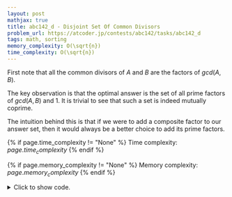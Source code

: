 ```yaml
---
layout: post
mathjax: true
title: abc142_d - Disjoint Set Of Common Divisors
problem_url: https://atcoder.jp/contests/abc142/tasks/abc142_d
tags: math, sorting
memory_complexity: O(\sqrt{n})
time_complexity: O(\sqrt{n})
---
```


First note that all the common divisors of $A$ and $B$ are the factors of
$gcd(A, B)$.

The key observation is that the optimal answer is the set of all prime
factors of $gcd(A, B)$ and 1. It is trivial to see that such a set is indeed
mutually coprime.

The intuition behind this is that if we were to add a composite factor to our
answer set, then it would always be a better choice to add its prime factors.



{% if page.time_complexity != "None" %}
Time complexity: ${{ page.time_complexity }}$
{% endif %}

{% if page.memory_complexity != "None" %}
Memory complexity: ${{ page.memory_complexity }}$
{% endif %}

<details>
<summary>
<p style="display:inline">Click to show code.</p>
</summary>
```cpp
{% raw %}
using namespace std;
using ll = long long;
using vi = vector<int>;
vi prime_factors(ll n)
{
    vi factors;
    for (ll i = 2; i * i <= n; ++i)
    {
        while (n % i == 0)
        {
            factors.push_back(i);
            n /= i;
        }
    }
    if (n > 1)
        factors.push_back(n);
    return factors;
}
int main(void)
{
    ios::sync_with_stdio(false), cin.tie(NULL);
    ll A, B;
    cin >> A >> B;
    ll g = gcd(A, B);
    auto factors = prime_factors(g);
    cout << 1 + distance(begin(factors), unique(begin(factors), end(factors))) << endl;
    return 0;
}

{% endraw %}
```
</details>

